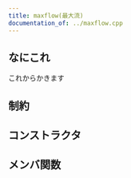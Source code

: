 ```yaml
---
title: maxflow(最大流)
documentation_of: ../maxflow.cpp
---
```


## なにこれ
これからかきます

## 制約


## コンストラクタ


## メンバ関数


